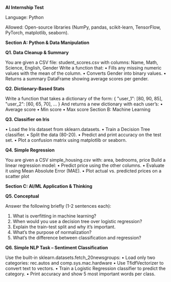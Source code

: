 
**AI Internship Test**

Language: Python

Allowed: Open-source libraries (NumPy, pandas, scikit-learn, TensorFlow, PyTorch,
matplotlib, seaborn).

**Section A: Python & Data Manipulation**

**Q1. Data Cleanup & Summary**

You are given a CSV file: student_scores.csv with columns:
Name, Math, Science, English, Gender
Write a function that:
• Fills any missing numeric values with the mean of the column.
• Converts Gender into binary values.
• Returns a summary DataFrame showing average scores per gender.

**Q2. Dictionary-Based Stats**

Write a function that takes a dictionary of the form:
{
"user_1": [80, 90, 85],
"user_2": [60, 65, 70],
...
}
And returns a new dictionary with each user’s:
• Average score
• Min score
• Max score
Section B: Machine Learning

**Q3. Classifier on Iris**

• Load the Iris dataset from sklearn.datasets.
• Train a Decision Tree classifier.
• Split the data (80-20).
• Predict and print accuracy on the test set.
• Plot a confusion matrix using matplotlib or seaborn.

**Q4. Simple Regression**

You are given a CSV simple_housing.csv with:
area, bedrooms, price
Build a linear regression model:
• Predict price using the other columns.
• Evaluate it using Mean Absolute Error (MAE).
• Plot actual vs. predicted prices on a scatter plot

**Section C: AI/ML Application & Thinking**

**Q5. Conceptual**

Answer the following briefly (1-2 sentences each):
1. What is overfitting in machine learning?
2. When would you use a decision tree over logistic regression?
3. Explain the train-test split and why it’s important.
4. What’s the purpose of normalization?
5. What’s the difference between classification and regression?

**Q6. Simple NLP Task – Sentiment Classification**

Use the built-in sklearn.datasets.fetch_20newsgroups:
• Load only two categories: rec.autos and comp.sys.mac.hardware
• Use TfidfVectorizer to convert text to vectors.
• Train a Logistic Regression classifier to predict the category.
• Print accuracy and show 5 most important words per class.
